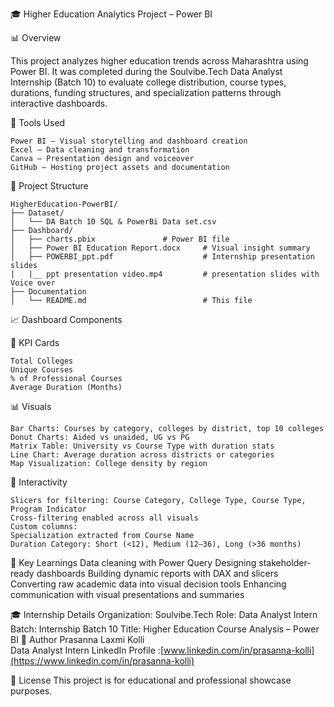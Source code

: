 🎓 Higher Education Analytics Project – Power BI

📊 Overview

This project analyzes higher education trends across Maharashtra using Power BI. It was completed during the Soulvibe.Tech Data Analyst Internship (Batch 10) to evaluate college distribution, course types, durations, funding structures, and specialization patterns through interactive dashboards.

🧰 Tools Used

    Power BI – Visual storytelling and dashboard creation
    Excel – Data cleaning and transformation
    Canva – Presentation design and voiceover
    GitHub – Hosting project assets and documentation

📁 Project Structure

    HigherEducation-PowerBI/
    ├── Dataset/
    │   └── DA Batch 10 SQL & PowerBi Data set.csv
    ├── Dashboard/
    │   ├── charts.pbix               # Power BI file 
    │   ├── Power BI Education Report.docx     # Visual insight summary
    │   ├── POWERBI_ppt.pdf                    # Internship presentation slides 
    |   |__ ppt presentation video.mp4         # presentation slides with Voice over
    ├── Documentation
    │   └── README.md                          # This file

📈 Dashboard Components

🎯 KPI Cards

    Total Colleges
    Unique Courses
    % of Professional Courses
    Average Duration (Months)

📊 Visuals

    Bar Charts: Courses by category, colleges by district, top 10 colleges
    Donut Charts: Aided vs unaided, UG vs PG
    Matrix Table: University vs Course Type with duration stats
    Line Chart: Average duration across districts or categories
    Map Visualization: College density by region

🧩 Interactivity

    Slicers for filtering: Course Category, College Type, Course Type, Program Indicator
    Cross-filtering enabled across all visuals
    Custom columns:
    Specialization extracted from Course Name
    Duration Category: Short (<12), Medium (12–36), Long (>36 months)

🧠 Key Learnings
    Data cleaning with Power Query
    Designing stakeholder-ready dashboards
    Building dynamic reports with DAX and slicers
    Converting raw academic data into visual decision tools
    Enhancing communication with visual presentations and summaries

🎓 Internship Details
    Organization: Soulvibe.Tech
    Role: Data Analyst Intern
    Batch: Internship Batch 10
    Title: Higher Education Course Analysis – Power BI
🙌 Author
    Prasanna Laxmi Kolli  
    Data Analyst Intern
    LinkedIn Profile :[www.linkedin.com/in/prasanna-kolli](https://www.linkedin.com/in/prasanna-kolli)



🔗 License
This project is for educational and professional showcase purposes.
